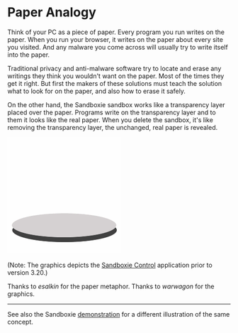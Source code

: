 # Paper Analogy

Think of your PC as a piece of paper. Every program you run writes on the paper. When you run your browser, it writes on the paper about every site you visited. And any malware you come across will usually try to write itself into the paper.

Traditional privacy and anti-malware software try to locate and erase any writings they think you wouldn't want on the paper. Most of the times they get it right. But first the makers of these solutions must teach the solution what to look for on the paper, and also how to erase it safely.

On the other hand, the Sandboxie sandbox works like a transparency layer placed over the paper. Programs write on the transparency layer and to them it looks like the real paper. When you delete the sandbox, it's like removing the transparency layer, the unchanged, real paper is revealed.

![](../Media/PaperAnimation.gif)

(Note: The graphics depicts the [Sandboxie Control](SandboxieControl.md) application prior to version 3.20.)

Thanks to _esalkin_ for the paper metaphor. Thanks to _warwagon_ for the graphics.

* * *

See also the Sandboxie [demonstration](https://www.youtube.com/watch?v=9ZF9c03PN8I) for a different illustration of the same concept.
